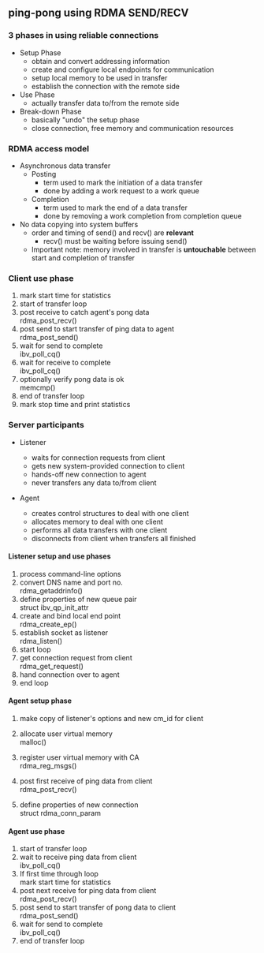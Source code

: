 ## ping-pong using RDMA SEND/RECV
### 3 phases in using reliable connections
- Setup Phase
  - obtain and convert addressing information
  - create and configure local endpoints for communication
  - setup local memory to be used in transfer
  - establish the connection with the remote side
- Use Phase
  - actually transfer data to/from the remote side
- Break-down Phase
  - basically "undo" the setup phase
  - close connection, free memory and communication resources

### RDMA access model
- Asynchronous data transfer
  - Posting
    - term used to mark the initiation of a data transfer
    - done by adding a work request to a work queue
  - Completion
    - term used to mark the end of a data transfer
    - done by removing a work completion from completion queue
- No data copying into system buffers
  - order and timing of send() and recv() are **relevant**
    - recv() must be waiting before issuing send()
  - Important note: memory involved in transfer is **untouchable** between start and completion of transfer

### Client use phase

1. mark start time for statistics
2. start of transfer loop
3. post receive to catch agent's pong data<br>
   rdma_post_recv()
4. post send to start transfer of ping data to agent<br>
   rdma_post_send()
5. wait for send to complete<br>
   ibv_poll_cq()
6. wait for receive to complete<br>
   ibv_poll_cq()
7. optionally verify pong data is ok<br>
   memcmp()
8. end of transfer loop
9. mark stop time and print statistics

### Server participants
- Listener
  - waits for connection requests from client
  - gets new system-provided connection to client
  - hands-off new connection to agent
  - never transfers any data to/from client

- Agent
  - creates control structures to deal with one client
  - allocates memory to deal with one client
  - performs all data transfers with one client
  - disconnects from client when transfers all finished


#### Listener setup and use phases
1. process command-line options
2. convert DNS name and port no.<br>
   rdma_getaddrinfo()
3. define properties of new queue pair<br>
   struct ibv_qp_init_attr
4. create and bind local end point<br>
   rdma_create_ep()
5. establish socket as listener<br>
   rdma_listen()
6. start loop
7. get connection request from client<br>
   rdma_get_request()
8. hand connection over to agent
9. end loop

#### Agent setup phase
1. make copy of listener's options and new cm_id for client
2. allocate user virtual memory<br>
   malloc()
3. register user virtual memory with CA<br>
   rdma_reg_msgs()
4. post first receive of ping data from client<br>
   rdma_post_recv()

5. define properties of new connection<br>
   struct rdma_conn_param

#### Agent use phase
1. start of transfer loop
2. wait to receive ping data from client<br>
   ibv_poll_cq()
3. If first time through loop<br>
   mark start time for statistics
4. post next receive for ping data from client<br>
   rdma_post_recv()
5. post send to start transfer of pong data to client<br>
   rdma_post_send()
6. wait for send to complete<br>
   ibv_poll_cq()
7. end of transfer loop